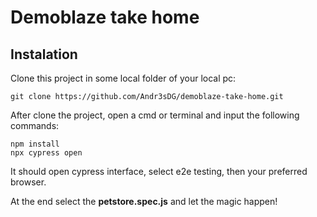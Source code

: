 # Demoblaze take home

## Instalation

Clone this project in some local folder of your local pc:
```
git clone https://github.com/Andr3sDG/demoblaze-take-home.git
```

After clone the project, open a cmd or terminal and input the following commands:
```
npm install
npx cypress open
```

It should open cypress interface, select e2e testing, then your preferred browser.

At the end select the **petstore.spec.js** and let the magic happen!
